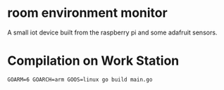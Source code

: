 # room environment monitor

A small iot device built from the raspberry pi and some adafruit sensors.

# Compilation on Work Station
`GOARM=6 GOARCH=arm GOOS=linux go build main.go`